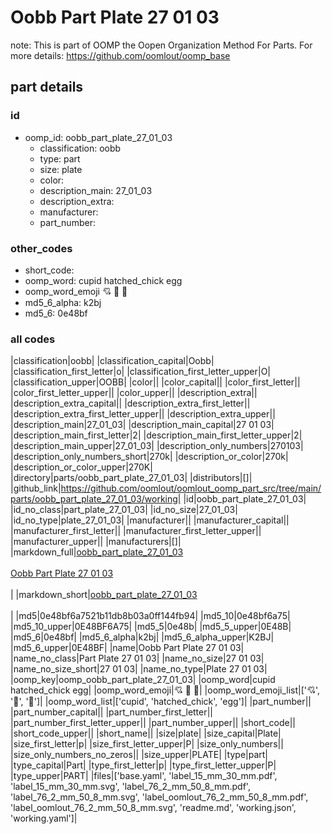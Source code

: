 # Oobb Part Plate 27 01 03  

note: This is part of OOMP the Oopen Organization Method For Parts. For more details: https://github.com/oomlout/oomp_base

##  part details





### id
* oomp_id: oobb_part_plate_27_01_03
  * classification: oobb
  * type: part
  * size: plate
  * color: 
  * description_main: 27_01_03
  * description_extra: 
  * manufacturer: 
  * part_number: 

### other_codes
* short_code: 
* oomp_word: cupid hatched_chick egg
* oomp_word_emoji :cupid: :hatched_chick: :egg:
* md5_6_alpha: k2bj
* md5_6: 0e48bf

### all codes 
|classification|oobb|
|classification_capital|Oobb|
|classification_first_letter|o|
|classification_first_letter_upper|O|
|classification_upper|OOBB|
|color||
|color_capital||
|color_first_letter||
|color_first_letter_upper||
|color_upper||
|description_extra||
|description_extra_capital||
|description_extra_first_letter||
|description_extra_first_letter_upper||
|description_extra_upper||
|description_main|27_01_03|
|description_main_capital|27 01 03|
|description_main_first_letter|2|
|description_main_first_letter_upper|2|
|description_main_upper|27_01_03|
|description_only_numbers|270103|
|description_only_numbers_short|270k|
|description_or_color|270k|
|description_or_color_upper|270K|
|directory|parts/oobb_part_plate_27_01_03|
|distributors|[]|
|github_link|https://github.com/oomlout/oomlout_oomp_part_src/tree/main/parts/oobb_part_plate_27_01_03/working|
|id|oobb_part_plate_27_01_03|
|id_no_class|part_plate_27_01_03|
|id_no_size|27_01_03|
|id_no_type|plate_27_01_03|
|manufacturer||
|manufacturer_capital||
|manufacturer_first_letter||
|manufacturer_first_letter_upper||
|manufacturer_upper||
|manufacturers|[]|
|markdown_full|[oobb_part_plate_27_01_03](https://github.com/oomlout/oomlout_oomp_part_src/tree/main/parts/oobb_part_plate_27_01_03/working)<br>[](https://github.com/oomlout/oomlout_oomp_part_src/tree/main/parts/oobb_part_plate_27_01_03/working)<br>[Oobb Part Plate 27 01 03](https://github.com/oomlout/oomlout_oomp_part_src/tree/main/parts/oobb_part_plate_27_01_03/working)<br><br>|
|markdown_short|[oobb_part_plate_27_01_03](https://github.com/oomlout/oomlout_oomp_part_src/tree/main/parts/oobb_part_plate_27_01_03/working)<br><br>|
|md5|0e48bf6a7521b11db8b03a0ff144fb94|
|md5_10|0e48bf6a75|
|md5_10_upper|0E48BF6A75|
|md5_5|0e48b|
|md5_5_upper|0E48B|
|md5_6|0e48bf|
|md5_6_alpha|k2bj|
|md5_6_alpha_upper|K2BJ|
|md5_6_upper|0E48BF|
|name|Oobb Part Plate 27 01 03|
|name_no_class|Part Plate 27 01 03|
|name_no_size|27 01 03|
|name_no_size_short|27 01 03|
|name_no_type|Plate 27 01 03|
|oomp_key|oomp_oobb_part_plate_27_01_03|
|oomp_word|cupid hatched_chick egg|
|oomp_word_emoji|:cupid: :hatched_chick: :egg:|
|oomp_word_emoji_list|[':cupid:', ':hatched_chick:', ':egg:']|
|oomp_word_list|['cupid', 'hatched_chick', 'egg']|
|part_number||
|part_number_capital||
|part_number_first_letter||
|part_number_first_letter_upper||
|part_number_upper||
|short_code||
|short_code_upper||
|short_name||
|size|plate|
|size_capital|Plate|
|size_first_letter|p|
|size_first_letter_upper|P|
|size_only_numbers||
|size_only_numbers_no_zeros||
|size_upper|PLATE|
|type|part|
|type_capital|Part|
|type_first_letter|p|
|type_first_letter_upper|P|
|type_upper|PART|
|files|['base.yaml', 'label_15_mm_30_mm.pdf', 'label_15_mm_30_mm.svg', 'label_76_2_mm_50_8_mm.pdf', 'label_76_2_mm_50_8_mm.svg', 'label_oomlout_76_2_mm_50_8_mm.pdf', 'label_oomlout_76_2_mm_50_8_mm.svg', 'readme.md', 'working.json', 'working.yaml']|
